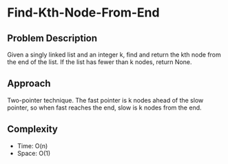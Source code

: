 # Find-Kth-Node-From-End

## Problem Description
Given a singly linked list and an integer k, find and return the kth node from the end of the list. If the list has fewer than k nodes, return None.

## Approach
Two-pointer technique. The fast pointer is k nodes ahead of the slow pointer, so when fast reaches the end, slow is k nodes from the end.

## Complexity
- Time: O(n)
- Space: O(1)
